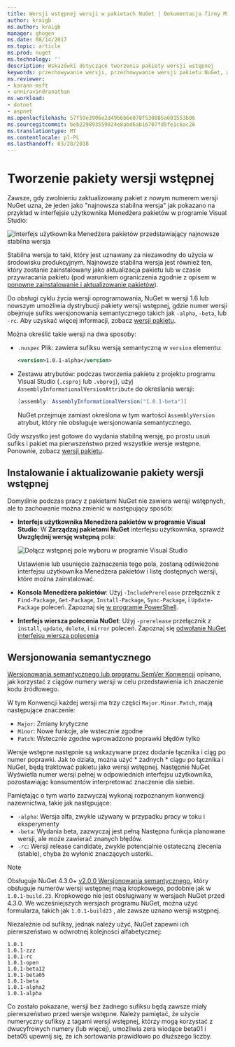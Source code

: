 ```yaml
---
title: Wersji wstępnej wersji w pakietach NuGet | Dokumentacja firmy Microsoft
author: kraigb
ms.author: kraigb
manager: ghogen
ms.date: 08/14/2017
ms.topic: article
ms.prod: nuget
ms.technology: ''
description: Wskazówki dotyczące tworzenia pakiety wersji wstępnej
keywords: przechowywanie wersji, przechowywanie wersji pakietu NuGet, wersje wstępne NuGet, wstępnej pakietów NuGet, wersje pakietu w wersji zapoznawczej, wersji RC pakietów, wersje pakietu w wersji Beta, wersjonowania semantycznego NuGet
ms.reviewer:
- karann-msft
- unniravindranathan
ms.workload:
- dotnet
- aspnet
ms.openlocfilehash: 57f59e3906e2d49b6b6e078f530885a601553b06
ms.sourcegitcommit: beb229893559824e8abd6ab16707fd5fe1c6ac26
ms.translationtype: MT
ms.contentlocale: pl-PL
ms.lasthandoff: 03/28/2018
---
```

# <a name="building-pre-release-packages"></a>Tworzenie pakiety wersji wstępnej

Zawsze, gdy zwolnieniu zaktualizowany pakiet z nowym numerem wersji NuGet uzna, że jeden jako "najnowsza stabilna wersja" jak pokazano na przykład w interfejsie użytkownika Menedżera pakietów w programie Visual Studio:

![Interfejs użytkownika Menedżera pakietów przedstawiający najnowsze stabilna wersja](media/Prerelease_01-LatestStable.png)

Stabilna wersja to taki, który jest uznawany za niezawodny do użycia w środowisku produkcyjnym. Najnowsze stabilna wersja jest również ten, który zostanie zainstalowany jako aktualizacja pakietu lub w czasie przywracania pakietu (pod warunkiem ograniczenia zgodnie z opisem w [ponowne zainstalowanie i aktualizowanie pakietów](../consume-packages/reinstalling-and-updating-packages.md)).

Do obsługi cyklu życia wersji oprogramowania, NuGet w wersji 1.6 lub nowszym umożliwia dystrybucji pakiety wersji wstępnej, gdzie numer wersji obejmuje sufiks wersjonowania semantycznego takich jak `-alpha`, `-beta`, lub `-rc`. Aby uzyskać więcej informacji, zobacz [wersji pakietu](../reference/package-versioning.md#pre-release-versions).

Można określić takie wersji na dwa sposoby:

- `.nuspec` Plik: zawiera sufiksu wersją semantyczną w `version` elementu:

    ```xml
    <version>1.0.1-alpha</version>
    ```

- Zestawu atrybutów: podczas tworzenia pakietu z projektu programu Visual Studio (`.csproj` lub `.vbproj`), użyj `AssemblyInformationalVersionAttribute` do określania wersji:

    ```cs
    [assembly: AssemblyInformationalVersion("1.0.1-beta")]
    ```

    NuGet przejmuje zamiast określona w tym wartości `AssemblyVersion` atrybut, który nie obsługuje wersjonowania semantycznego.

Gdy wszystko jest gotowe do wydania stabilną wersję, po prostu usuń sufiks i pakiet ma pierwszeństwo przed wszystkie wersje wstępne. Ponownie, zobacz [wersji pakietu](../reference/package-versioning.md#pre-release-versions).

## <a name="installing-and-updating-pre-release-packages"></a>Instalowanie i aktualizowanie pakiety wersji wstępnej

Domyślnie podczas pracy z pakietami NuGet nie zawiera wersji wstępnych, ale to zachowanie można zmienić w następujący sposób:

- **Interfejs użytkownika Menedżera pakietów w programie Visual Studio**: W **Zarządzaj pakietami NuGet** interfejsu użytkownika, sprawdź **Uwzględnij wersję wstępną** pola:

    ![Dołącz wstępnej pole wyboru w programie Visual Studio](media/Prerelease_02-CheckPrerelease.png)

    Ustawienie lub usunięcie zaznaczenia tego pola, zostaną odświeżone interfejsu użytkownika Menedżera pakietów i listę dostępnych wersji, które można zainstalować.

- **Konsola Menedżera pakietów**: Użyj `-IncludePrerelease` przełącznik z `Find-Package`, `Get-Package`, `Install-Package`, `Sync-Package`, i `Update-Package` poleceń. Zapoznaj się [w programie PowerShell](../tools/powershell-reference.md).

- **Interfejs wiersza polecenia NuGet**: Użyj `-prerelease` przełącznik z `install`, `update`, `delete`, i `mirror` poleceń. Zapoznaj się [odwołanie NuGet interfejsu wiersza polecenia](../tools/nuget-exe-cli-reference.md)

## <a name="semantic-versioning"></a>Wersjonowania semantycznego

[Wersjonowania semantycznego lub programu SemVer Konwencji](http://semver.org/spec/v1.0.0.html) opisano, jak korzystać z ciągów numery wersji w celu przedstawienia ich znaczenie kodu źródłowego.

W tym Konwencji każdej wersji ma trzy części `Major.Minor.Patch`, mają następujące znaczenie:

- `Major`: Zmiany krytyczne
- `Minor`: Nowe funkcje, ale wstecznie zgodne
- `Patch`: Wstecznie zgodne wprowadzono poprawki błędów tylko

Wersje wstępne następnie są wskazywane przez dodanie łącznika i ciąg po numer poprawki. Jak to działa, można użyć * żadnych * ciągu po łącznika i NuGet, będą traktować pakietu jako wersji wstępnej. Następnie NuGet Wyświetla numer wersji pełnej w odpowiednich interfejsu użytkownika, pozostawiając konsumentów interpretować znaczenie dla siebie.

Pamiętając o tym warto zazwyczaj wykonaj rozpoznanym konwencji nazewnictwa, takie jak następujące:

- `-alpha`: Wersja alfa, zwykle używany w przypadku pracy w toku i eksperymenty
- `-beta`: Wydania beta, zazwyczaj jest pełną Następna funkcja planowane wersji, ale może zawierać znanych błędów.
- `-rc`: Wersji release candidate, zwykle potencjalnie ostateczną zlecenia (stable), chyba że wyłonić znaczących usterki.

> [!Note]
> Obsługuje NuGet 4.3.0+ [v2.0.0 Wersjonowania semantycznego](http://semver.org/spec/v2.0.0.html), który obsługuje numerów wersji wstępnej mają kropkowego, podobnie jak w `1.0.1-build.23`. Kropkowego nie jest obsługiwany w wersjach NuGet przed 4.3.0. We wcześniejszych wersjach programu NuGet, można użyć formularza, takich jak `1.0.1-build23` , ale zawsze uznano wersji wstępnej.

Niezależnie od sufiksy, jednak należy użyć, NuGet zapewni ich pierwszeństwo w odwrotnej kolejności alfabetycznej:

    1.0.1
    1.0.1-zzz
    1.0.1-rc
    1.0.1-open
    1.0.1-beta12
    1.0.1-beta05
    1.0.1-beta
    1.0.1-alpha2
    1.0.1-alpha

Co zostało pokazane, wersji bez żadnego sufiksu będą zawsze miały pierwszeństwo przed wersje wstępne. Należy pamiętać, że użycie numeryczny sufiksy z tagami wersji wstępnej, którzy mogą korzystać z dwucyfrowych numery (lub więcej), umożliwia zera wiodące beta01 i beta05 upewnij się, że ich sortowania prawidłowo po dłuższego liczby.
